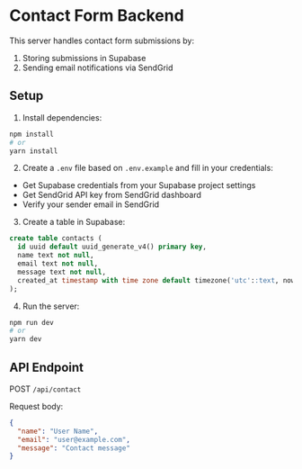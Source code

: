 # Contact Form Backend

This server handles contact form submissions by:
1. Storing submissions in Supabase
2. Sending email notifications via SendGrid

## Setup

1. Install dependencies:
```bash
npm install
# or
yarn install
```

2. Create a `.env` file based on `.env.example` and fill in your credentials:
- Get Supabase credentials from your Supabase project settings
- Get SendGrid API key from SendGrid dashboard
- Verify your sender email in SendGrid

3. Create a table in Supabase:
```sql
create table contacts (
  id uuid default uuid_generate_v4() primary key,
  name text not null,
  email text not null,
  message text not null,
  created_at timestamp with time zone default timezone('utc'::text, now()) not null
);
```

4. Run the server:
```bash
npm run dev
# or
yarn dev
```

## API Endpoint

POST `/api/contact`

Request body:
```json
{
  "name": "User Name",
  "email": "user@example.com",
  "message": "Contact message"
}
``` 